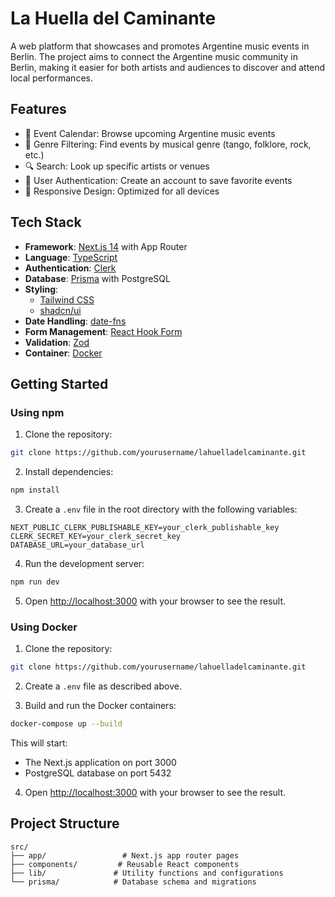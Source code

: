 # La Huella del Caminante

A web platform that showcases and promotes Argentine music events in Berlin. The project aims to connect the Argentine music community in Berlin, making it easier for both artists and audiences to discover and attend local performances.

## Features

- 📅 Event Calendar: Browse upcoming Argentine music events
- 🎵 Genre Filtering: Find events by musical genre (tango, folklore, rock, etc.)
- 🔍 Search: Look up specific artists or venues
- 👤 User Authentication: Create an account to save favorite events
- 📱 Responsive Design: Optimized for all devices

## Tech Stack

- **Framework**: [Next.js 14](https://nextjs.org/) with App Router
- **Language**: [TypeScript](https://www.typescriptlang.org/)
- **Authentication**: [Clerk](https://clerk.com/)
- **Database**: [Prisma](https://www.prisma.io/) with PostgreSQL
- **Styling**:
  - [Tailwind CSS](https://tailwindcss.com/)
  - [shadcn/ui](https://ui.shadcn.com/)
- **Date Handling**: [date-fns](https://date-fns.org/)
- **Form Management**: [React Hook Form](https://react-hook-form.com/)
- **Validation**: [Zod](https://zod.dev/)
- **Container**: [Docker](https://www.docker.com/)

## Getting Started

### Using npm

1. Clone the repository:

```bash
git clone https://github.com/yourusername/lahuelladelcaminante.git
```

2. Install dependencies:

```bash
npm install
```

3. Create a `.env` file in the root directory with the following variables:

```env
NEXT_PUBLIC_CLERK_PUBLISHABLE_KEY=your_clerk_publishable_key
CLERK_SECRET_KEY=your_clerk_secret_key
DATABASE_URL=your_database_url
```

4. Run the development server:

```bash
npm run dev
```

5. Open [http://localhost:3000](http://localhost:3000) with your browser to see the result.

### Using Docker

1. Clone the repository:

```bash
git clone https://github.com/yourusername/lahuelladelcaminante.git
```

2. Create a `.env` file as described above.

3. Build and run the Docker containers:

```bash
docker-compose up --build
```

This will start:

- The Next.js application on port 3000
- PostgreSQL database on port 5432

4. Open [http://localhost:3000](http://localhost:3000) with your browser to see the result.

## Project Structure

```
src/
├── app/                 # Next.js app router pages
├── components/         # Reusable React components
├── lib/               # Utility functions and configurations
└── prisma/            # Database schema and migrations
```
